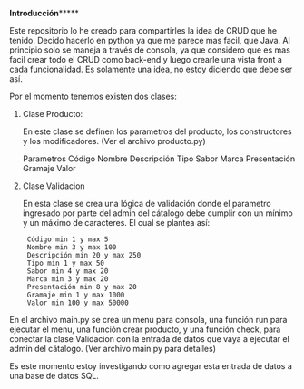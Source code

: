 ************************Introducción*****************************

Este repositorio lo he creado para compartirles la idea de CRUD que he tenido. Decido hacerlo en python ya que me parece mas facil, que Java.
Al principio solo se maneja a través de consola, ya que considero que es mas facil crear todo el CRUD como back-end
y luego crearle una vista front a cada funcionalidad.
Es solamente una idea, no estoy diciendo que debe ser así.

Por el momento tenemos existen dos clases:

1. Clase Producto:

    En este clase se definen los parametros del producto, los constructores y los modificadores. (Ver el archivo producto.py)
    
    Parametros
    Código
    Nombre
    Descripción
    Tipo
    Sabor
    Marca
    Presentación
    Gramaje
    Valor
    
2. Clase Validacion
    
    En esta clase se crea una lógica de validación donde el parametro ingresado por parte del admin del cátalogo debe cumplir
    con un mínimo y un máximo de caracteres. El cual se plantea así:
        
        Código min 1 y max 5
        Nombre min 3 y max 100
        Descripción min 20 y max 250
        Tipo min 1 y max 50
        Sabor min 4 y max 20
        Marca min 3 y max 20
        Presentación min 8 y max 20
        Gramaje min 1 y max 1000
        Valor min 100 y max 50000
        
En el archivo main.py se crea un menu para consola, una función run para ejecutar el menu, una función crear producto, y una función check, 
para conectar la clase Validacion con la entrada de datos que vaya a ejecutar el admin del cátalogo. (Ver archivo main.py para detalles)

Es este momento estoy investigando como agregar esta entrada de datos a una base de datos SQL.
